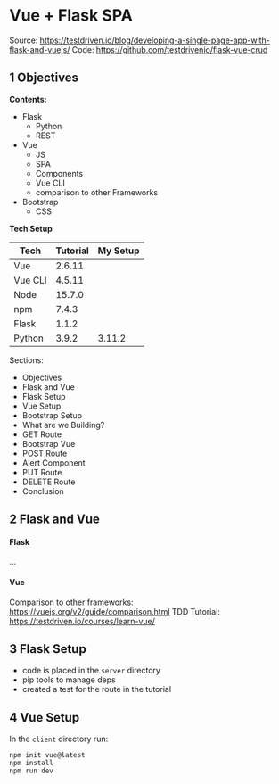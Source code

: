 # Vue + Flask SPA

Source: https://testdriven.io/blog/developing-a-single-page-app-with-flask-and-vuejs/
Code: https://github.com/testdrivenio/flask-vue-crud

## 1 Objectives

**Contents:**

 - Flask 
   - Python
   - REST
 - Vue
   - JS
   - SPA
   - Components
   - Vue CLI
   - comparison to other Frameworks
 - Bootstrap
   - CSS

**Tech Setup**

| Tech    | Tutorial | My Setup |
|---------|----------|----------|
| Vue     | 2.6.11   |          |
| Vue CLI | 4.5.11   |          |
| Node    | 15.7.0   |          |
| npm     | 7.4.3    |          |
| Flask   | 1.1.2    |          |
| Python  | 3.9.2    | 3.11.2   |


Sections:
 - Objectives
 - Flask and Vue
 - Flask Setup
 - Vue Setup
 - Bootstrap Setup
 - What are we Building?
 - GET Route
 - Bootstrap Vue
 - POST Route
 - Alert Component
 - PUT Route
 - DELETE Route
 - Conclusion

## 2 Flask and Vue

#### Flask
...
#### Vue

Comparison to other frameworks: https://vuejs.org/v2/guide/comparison.html
TDD Tutorial: https://testdriven.io/courses/learn-vue/

## 3 Flask Setup

 - code is placed in the `server` directory
 - pip tools to manage deps
 - created a test for the route in the tutorial

## 4 Vue Setup

In the `client` directory run:

    npm init vue@latest
    npm install
    npm run dev


